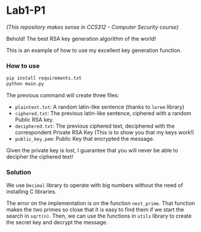 # Lab1-P1

_(This repository makes sense in CC5312 - Computer Security course)_

Behold! The best RSA key generation algorithm of the world!

This is an example of how to use my excellent key generation function.

### How to use

```bash
pip install requirements.txt
python main.py
```

The previous command will create three files:
* `plaintext.txt`: A random latin-like sentence (thanks to `lorem` library)
* `ciphered.txt`: The previous latin-like sentence, ciphered with a random Public RSA key.
* `deciphered.txt`:  The previous ciphered text, deciphered with the correspondent Private RSA Key (This is to show you that my keys work!)
* `public_key.pem`: Public Key that encrypted the message.

Given the private key is lost, I guarantee that you will never be able to decipher the ciphered text!


### Solution

We use `Decimal` library to operate with big numbers without the need of installing C libraries. 

The error on the implementation is on the function `next_prime`. That function makes the two primes so close that it is easy to find them if we start the search in `sqrt(n)`. Then, we can use the functions in `utils` library to create the secret key and decrypt the message.

